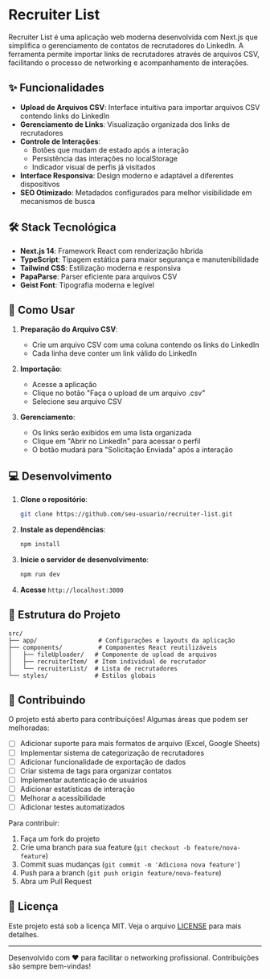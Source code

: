 # Recruiter List

Recruiter List é uma aplicação web moderna desenvolvida com Next.js que simplifica o gerenciamento de contatos de recrutadores do LinkedIn. A ferramenta permite importar links de recrutadores através de arquivos CSV, facilitando o processo de networking e acompanhamento de interações.

## ✨ Funcionalidades

- **Upload de Arquivos CSV**: Interface intuitiva para importar arquivos CSV contendo links do LinkedIn
- **Gerenciamento de Links**: Visualização organizada dos links de recrutadores
- **Controle de Interações**:
  - Botões que mudam de estado após a interação
  - Persistência das interações no localStorage
  - Indicador visual de perfis já visitados
- **Interface Responsiva**: Design moderno e adaptável a diferentes dispositivos
- **SEO Otimizado**: Metadados configurados para melhor visibilidade em mecanismos de busca

## 🛠️ Stack Tecnológica

- **Next.js 14**: Framework React com renderização híbrida
- **TypeScript**: Tipagem estática para maior segurança e manutenibilidade
- **Tailwind CSS**: Estilização moderna e responsiva
- **PapaParse**: Parser eficiente para arquivos CSV
- **Geist Font**: Tipografia moderna e legível

## 🚀 Como Usar

1. **Preparação do Arquivo CSV**:

   - Crie um arquivo CSV com uma coluna contendo os links do LinkedIn
   - Cada linha deve conter um link válido do LinkedIn

2. **Importação**:

   - Acesse a aplicação
   - Clique no botão "Faça o upload de um arquivo .csv"
   - Selecione seu arquivo CSV

3. **Gerenciamento**:
   - Os links serão exibidos em uma lista organizada
   - Clique em "Abrir no LinkedIn" para acessar o perfil
   - O botão mudará para "Solicitação Enviada" após a interação

## 💻 Desenvolvimento

1. **Clone o repositório**:

   ```bash
   git clone https://github.com/seu-usuario/recruiter-list.git
   ```

2. **Instale as dependências**:

   ```bash
   npm install
   ```

3. **Inicie o servidor de desenvolvimento**:

   ```bash
   npm run dev
   ```

4. **Acesse** `http://localhost:3000`

## 🔧 Estrutura do Projeto

```
src/
├── app/                 # Configurações e layouts da aplicação
├── components/          # Componentes React reutilizáveis
│   ├── fileUploader/   # Componente de upload de arquivos
│   ├── recruiterItem/  # Item individual de recrutador
│   └── recruiterList/  # Lista de recrutadores
└── styles/             # Estilos globais
```

## 🤝 Contribuindo

O projeto está aberto para contribuições! Algumas áreas que podem ser melhoradas:

- [ ] Adicionar suporte para mais formatos de arquivo (Excel, Google Sheets)
- [ ] Implementar sistema de categorização de recrutadores
- [ ] Adicionar funcionalidade de exportação de dados
- [ ] Criar sistema de tags para organizar contatos
- [ ] Implementar autenticação de usuários
- [ ] Adicionar estatísticas de interação
- [ ] Melhorar a acessibilidade
- [ ] Adicionar testes automatizados

Para contribuir:

1. Faça um fork do projeto
2. Crie uma branch para sua feature (`git checkout -b feature/nova-feature`)
3. Commit suas mudanças (`git commit -m 'Adiciona nova feature'`)
4. Push para a branch (`git push origin feature/nova-feature`)
5. Abra um Pull Request

## 📝 Licença

Este projeto está sob a licença MIT. Veja o arquivo [LICENSE](LICENSE) para mais detalhes.

---

Desenvolvido com ❤️ para facilitar o networking profissional. Contribuições são sempre bem-vindas!

```

```
